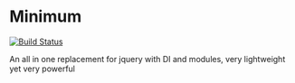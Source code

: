 # Minimum
[![Build Status](https://semaphoreci.com/api/v1/projects/ef844dbb-bb42-4c3a-a267-e6353bcdebfe/582651/badge.svg)](https://semaphoreci.com/elranu/minimum)

An all in one replacement for jquery with DI and modules, very lightweight yet very powerful
